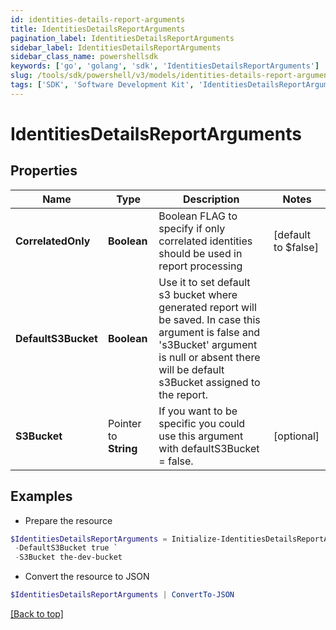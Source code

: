 ```yaml
---
id: identities-details-report-arguments
title: IdentitiesDetailsReportArguments
pagination_label: IdentitiesDetailsReportArguments
sidebar_label: IdentitiesDetailsReportArguments
sidebar_class_name: powershellsdk
keywords: ['go', 'golang', 'sdk', 'IdentitiesDetailsReportArguments'] 
slug: /tools/sdk/powershell/v3/models/identities-details-report-arguments
tags: ['SDK', 'Software Development Kit', 'IdentitiesDetailsReportArguments']
---
```



# IdentitiesDetailsReportArguments

## Properties

Name | Type | Description | Notes
------------ | ------------- | ------------- | -------------
**CorrelatedOnly** |  **Boolean** | Boolean FLAG to specify if only correlated identities should be used in report processing | [default to $false]
**DefaultS3Bucket** |  **Boolean** | Use it to set default s3 bucket where generated report will be saved.  In case this argument is false and &#39;s3Bucket&#39; argument is null or absent there will be default s3Bucket assigned to the report. | 
**S3Bucket** |  Pointer to **String** | If you want to be specific you could use this argument with defaultS3Bucket &#x3D; false. | [optional] 

## Examples

- Prepare the resource
```powershell
$IdentitiesDetailsReportArguments = Initialize-IdentitiesDetailsReportArguments  -CorrelatedOnly true `
 -DefaultS3Bucket true `
 -S3Bucket the-dev-bucket
```

- Convert the resource to JSON
```powershell
$IdentitiesDetailsReportArguments | ConvertTo-JSON
```


[[Back to top]](#) 

